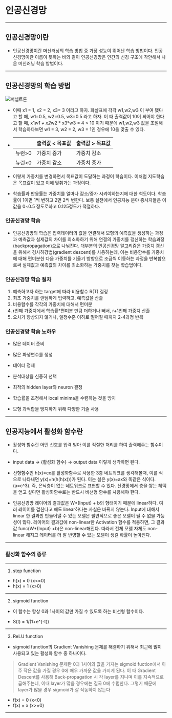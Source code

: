 # 인공신경망

---

## 인공신경망이란

* 인공신경망이란 머신러닝의 학습 방법 중 가장 성능이 뛰어난 학습 방법이다.
  인공신경망이란 이름이 뜻하는 바와 같이 인공신경망은 인간의 신경 구조에 착안해서 나온 머신러닝 학습 방법이다.

---

## 인공신경망의 학습 방법

![퍼셉트론](https://t1.daumcdn.net/cfile/tistory/2221FC4A569DEA6026)

* 이때 x1 = 1, x2 = 2, x3= 3 이라고 하자. 
  화살표에 각각 w1,w2,w3 이 부여 됐다고 할 때,
  w1=0.5, w2=0.5, w3=0.5 라고 하자.
  이 때 출력값이 10이 되어야 한다고 할 때,
  x1*w1 + x2*w2 * x3*w3 = 4 < 10 이기 때문에 w1,w2,w3 값을 조절해서 학습하다보면
  w1 = 3, w2 = 2, w3 = 1인 경우에 10을 맞출 수 있다.
  
* |     |출력값 < 목표값|출력값 > 목표값|
  |-----|-----|-----|
  |뉴런>0|가중치 증가|가중치 감소|
  |뉴런<0|가중치 감소|가중치 증가|

* 이렇게 가중치를 변경하면서 목표값이 도달하는 과정이 학습이다.
  이처럼 지도학습은 목표값이 있고 이에 맞춰가는 과정이다.

* 학습률과 반응률는 가중치를 얼마나 감소/증가 시켜야하는지에 대한 척도이다.
  학습률이 1이면 1씩 변하고 2면 2씩 변한다. 보통 실전에서 인공지능 분야 종사자들은 이값을 0~0.5 정도로하고
  0.125정도가 적절하다.

### 인공신경망 학습

* 인공신경망의 학습은 입력데이터의 값을 연결해서 모형의 예측값을 생성하는 과정과 예측값과 실제값의 차이를 최소화하기 위해
  연결의 가중치를 갱신하는 학습과정(backpropagation)으로 나눠진다.
  대부분의 인공신경망 알고리즘은 가중치 갱신을 위해서 경사하강법(gradient descent)를 사용하는데,
  이는 비용함수를 가중치에 대해 편미분한 다음 가중치를 기울기 방향으로 조금씩 이동하는 과정을 반복함으로써 실제값과 예측값의 차이를 최소화하는 가중치를 찾는 학습법이다.
  
### 인공신경망 학습 절차

1. 예측하고자 하는 target에 따라 비용함수 R(T) 결정
2. 최초 가중치를 랜덤하게 입력하고, 예측값을 산출
3. 비용함수를 각각의 가중치에 대해서 편미분
4. r번째 가중치에서 학습률*편미분 만큼 더하거나 빼서, r+1번째 가중치 산출
5. 오차가 향상되지 않거나, 일정수준 이하로 떨어질 때까지 2-4과정 반복

### 인공신경망 학습 노하우

* 많은 데이터 준비

* 많은 파생변수를 생성

* 데이터 정제

* 분석대상을 신중히 선택

* 최척의 hidden layer와 neuron 결정

* 학습률을 조정해서 local minima을 수렴하는 것을 방지

* 모형 과적합을 방지하기 위해 다양한 기술 사용

---

## 인공지능에서 활성화 함수란

  * 활성화 함수란 어떤 신호를 입력 받아 이를 적절한 처리를 하여 출력해주는 함수이다.

  * input data -> {활성화 함수} -> output data 이렇게 생각하면 된다.

  * 선형함수인 h(x)=cx를 활성화함수로 사용한 3층 네트워크를 생각해볼때, 이를 식으로 나타내면 y(x)=h(h(h(x)))가 된다.
    이는 실은 y(x)=ax와 똑같은 식이다.(a=c^3). 즉, 은닉층이 없는 네트워크로 표현할 수 있다. 
    신경망에서 층을 쌓는 혜택을 얻고 싶다면 활성화함수로는 반드시 비선형 함수를 사용해야 한다.
    
  * 인공신경망 레이어의 결과값은 W*(Input) + b의 형태이기 때문에 linear하다. 여러 레이어를 겹친다고 해도 linear하다는 사실은 바뀌지 않는다. 
    Input에 대해서 linear 한 결과만 만들어낼 수 있는 모델은 필연적으로 좋은 모델이 될 수 없을 가능성이 많다. 
    레이어의 결과값에 non-linear한 Activation 함수를 적용하면, 그 결과값 func(W*(Input) +b)은 non-linear해진다. 
    따라서 전체 모델 자체도 non-linear 해지고 데이터를 더 잘 반영할 수 있는 모델이 생길 확률이 높아진다.
    
---

### 활성화 함수의 종류
  
  ---

1. step function

  * h(x) = 0 (x<=0)
  * h(x) = 1 (x>0)
  
  ---
  
2. sigmoid function

  * 이 함수는 항상 0과 1사이의 값만 가질 수 있도록 하는 비선형 함수이다.
  
  * S(t) = 1/(1+e^(-t))
  
  ---
 
3. ReLU function

  * sigmoid function의 Gradient Vanishing 문제를 해결하기 위해서 최근에 많이 사용되고 있는 활성화 함수 중 하나이다.

> Gradient Vanishing 문제란 0과 1사이의 값을 가지는 sigmoid fuction에서 아주 작은 값을 가질 경우 0에 매우 가까운 값을 가지게 된다.
  이 때 Gradient Descent를 사용해 Back-propagation 시 각 layer를 지니며 이를 지속적으로 곱해주는데, 이때 layer가 많을 경우에는 결국 0에 수렴한다.
  그렇기 때문에 layer가 많을 경우 sigmoid가 잘 작동하지 않는다
  
  
  * f(x) = 0 (x<0)
  * f(x) = x (x>=0)
  
 ---
